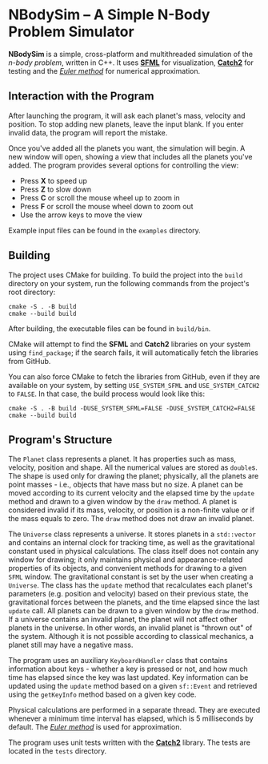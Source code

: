 # NBodySim – A Simple N-Body Problem Simulator
__NBodySim__ is a simple, cross-platform and multithreaded simulation of the _n-body problem_, written in C++. It uses [__SFML__](https://www.sfml-dev.org/) for visualization, [__Catch2__](https://github.com/catchorg/Catch2) for testing and the [_Euler method_](https://en.wikipedia.org/wiki/Euler_method) for numerical approximation.
## Interaction with the Program
After launching the program, it will ask each planet's mass, velocity and position. To stop adding new planets, leave the input blank. If you enter invalid data, the program will report the mistake. 

Once you've added all the planets you want, the simulation will begin. A new window will open, showing a view that includes all the planets you've added. The program provides several options for controlling the view:
* Press __X__ to speed up
* Press __Z__ to slow down
* Press __C__ or scroll the mouse wheel up to zoom in
* Press __F__ or scroll the mouse wheel down to zoom out
* Use the arrow keys to move the view

Example input files can be found in the `examples` directory.
## Building
The project uses CMake for building. To build the project into the `build` directory on your system, run the following commands from the project's root directory:
```
cmake -S . -B build
cmake --build build
```
After building, the executable files can be found in `build/bin`.

CMake will attempt to find the __SFML__ and __Catch2__ libraries on your system using `find_package`; if the search fails, it will automatically fetch the libraries from GitHub. 

You can also force CMake to fetch the libraries from GitHub, even if they are available on your system, by setting `USE_SYSTEM_SFML` and `USE_SYSTEM_CATCH2` to `FALSE`. In that case, the build process would look like this:
```
cmake -S . -B build -DUSE_SYSTEM_SFML=FALSE -DUSE_SYSTEM_CATCH2=FALSE
cmake --build build
```
## Program's Structure
The `Planet` class represents a planet. It has properties such as mass, velocity, position and shape. All the numerical values are stored as `double`s. The shape is used only for drawing the planet; physically, all the planets are point masses - i.e., objects that have mass but no size. A planet can be moved according to its current velocity and the elapsed time by the `update` method and drawn to a given window by the `draw` method. A planet is considered invalid if its mass, velocity, or position is a non-finite value or if the mass equals to zero. The `draw` method does not draw an invalid planet.

The `Universe` class represents a universe. It stores planets in a `std::vector` and contains an internal clock for tracking time, as well as the gravitational constant used in physical calculations. The class itself does not contain any window for drawing; it only maintains physical and appearance-related properties of its objects, and convenient methods for drawing to a given `SFML` window. The gravitational constant is set by the user when creating a `Universe`. The class has the `update` method that recalculates each planet's parameters (e.g. position and velocity) based on their previous state, the gravitational forces between the planets, and the time elapsed since the last `update` call. All planets can be drawn to a given window by the `draw` method. If a universe contains an invalid planet, the planet will not affect other planets in the universe. In other words, an invalid planet is "thrown out" of the system. Although it is not possible according to classical mechanics, a planet still may have a negative mass.

The program uses an auxiliary `KeyboardHandler` class that contains information about keys - whether a key is pressed or not, and how much time has elapsed since the key was last updated. Key information can be updated using the `update` method based on a given `sf::Event` and retrieved using the `getKeyInfo` method based on a given key code.

Physical calculations are performed in a separate thread. They are executed whenever a minimum time interval has elapsed, which is 5 milliseconds by default. The [_Euler method_](https://en.wikipedia.org/wiki/Euler_method) is used for approximation.

The program uses unit tests written with the [__Catch2__](https://github.com/catchorg/Catch2) library. The tests are located in the `tests` directory.
